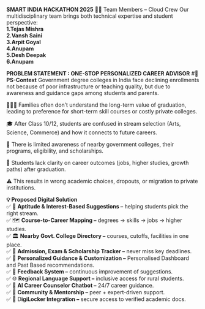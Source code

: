 **SMART INDIA HACKATHON 2025**
👨‍💻 Team Members – Cloud Crew
Our multidisciplinary team brings both technical expertise and student perspective:<br/>
**1.Tejas Mishra**<br/>
**2.Vansh Saini**<br/>
**3.Arpit Goyal**<br/>
**4.Anupam**<br/>
**5.Desh Deepak**<br/>
**6.Anupam**<br/>

**PROBLEM STATEMENT : ONE-STOP PERSONALIZED CAREER ADVISOR**
#**📌 PS-Context**
Government degree colleges in India face declining enrollments not because of poor infrastructure or teaching quality, but
due to awareness and guidance gaps among students and parents.

👨‍👩‍👧 Families often don’t understand the long-term value of graduation, leading to preference for short-term skill courses or costly private colleges.

🎓 After Class 10/12, students are confused in stream selection (Arts, Science, Commerce) and how it connects to future careers.

🏫 There is limited awareness of nearby government colleges, their programs, eligibility, and scholarships.

💼 Students lack clarity on career outcomes (jobs, higher studies, growth paths) after graduation.

⚠️ This results in wrong academic choices, dropouts, or migration to private institutions.

**💡 Proposed Digital Solution**<br/>
✅ 🎯 **Aptitude & Interest-Based Suggestions –** helping students pick the right stream.<br/>
✅ 🗺️ **Course-to-Career Mapping –** degrees → skills → jobs → higher studies.<br/>
✅ 🏛️ **Nearby Govt. College Directory –** courses, cutoffs, facilities in one place.<br/>
✅ 📅 **Admission, Exam & Scholarship Tracker –** never miss key deadlines.<br/>
✅ 👤 **Personalized Guidance & Customization –** Personalised Dashboard and Past Based recommendations.<br/>
✅ 📝 **Feedback System –** continuous improvement of suggestions.<br/>
✅ 🌐 **Regional Language Support –** inclusive access for rural students.<br/>
✅ 🤖 **AI Career Counselor Chatbot –** 24/7 career guidance.<br/>
✅ 👥 **Community & Mentorship –** peer + expert-driven support.<br/>
✅ 🔐 D**igiLocker Integration –** secure access to verified academic docs.<br/>
